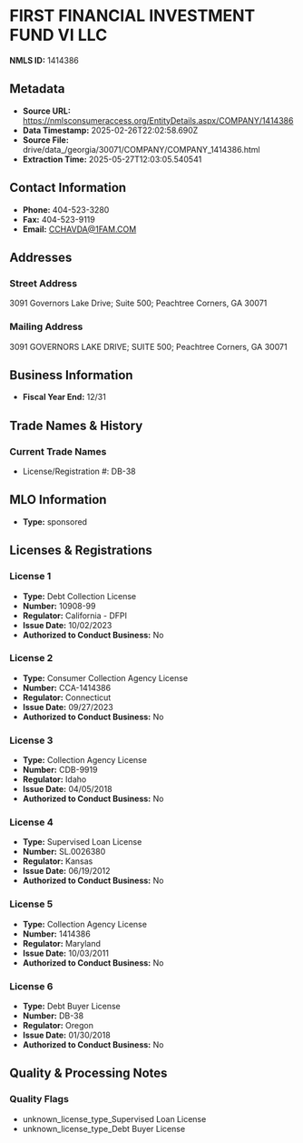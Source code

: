 # FIRST FINANCIAL INVESTMENT FUND VI LLC

**NMLS ID:** 1414386

## Metadata
- **Source URL:** https://nmlsconsumeraccess.org/EntityDetails.aspx/COMPANY/1414386
- **Data Timestamp:** 2025-02-26T22:02:58.690Z
- **Source File:** drive/data_/georgia/30071/COMPANY/COMPANY_1414386.html
- **Extraction Time:** 2025-05-27T12:03:05.540541

## Contact Information
- **Phone:** 404-523-3280
- **Fax:** 404-523-9119
- **Email:** CCHAVDA@1FAM.COM

## Addresses
### Street Address
3091 Governors Lake Drive; Suite 500; Peachtree Corners, GA 30071

### Mailing Address
3091 GOVERNORS LAKE DRIVE; SUITE 500; Peachtree Corners, GA 30071

## Business Information
- **Fiscal Year End:** 12/31

## Trade Names & History
### Current Trade Names
- License/Registration #: DB-38

## MLO Information
- **Type:** sponsored

## Licenses & Registrations

### License 1
- **Type:** Debt Collection License
- **Number:** 10908-99
- **Regulator:** California - DFPI
- **Issue Date:** 10/02/2023
- **Authorized to Conduct Business:** No

### License 2
- **Type:** Consumer Collection Agency License
- **Number:** CCA-1414386
- **Regulator:** Connecticut
- **Issue Date:** 09/27/2023
- **Authorized to Conduct Business:** No

### License 3
- **Type:** Collection Agency License
- **Number:** CDB-9919
- **Regulator:** Idaho
- **Issue Date:** 04/05/2018
- **Authorized to Conduct Business:** No

### License 4
- **Type:** Supervised Loan License
- **Number:** SL.0026380
- **Regulator:** Kansas
- **Issue Date:** 06/19/2012
- **Authorized to Conduct Business:** No

### License 5
- **Type:** Collection Agency License
- **Number:** 1414386
- **Regulator:** Maryland
- **Issue Date:** 10/03/2011
- **Authorized to Conduct Business:** No

### License 6
- **Type:** Debt Buyer License
- **Number:** DB-38
- **Regulator:** Oregon
- **Issue Date:** 01/30/2018
- **Authorized to Conduct Business:** No

## Quality & Processing Notes
### Quality Flags
- unknown_license_type_Supervised Loan License
- unknown_license_type_Debt Buyer License
